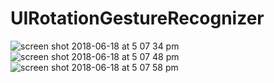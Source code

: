 # UIRotationGestureRecognizer

![screen shot 2018-06-18 at 5 07 34 pm](https://user-images.githubusercontent.com/16849127/41533950-44f6d4dc-731a-11e8-9f37-f37b347f8845.png)
![screen shot 2018-06-18 at 5 07 48 pm](https://user-images.githubusercontent.com/16849127/41533951-45248a1c-731a-11e8-892b-1a06053b2bf6.png)
![screen shot 2018-06-18 at 5 07 58 pm](https://user-images.githubusercontent.com/16849127/41533952-4553403c-731a-11e8-98d5-0d048ab62739.png)
